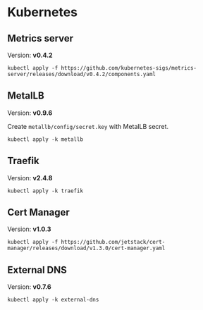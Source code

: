 # Kubernetes

## Metrics server
Version: **v0.4.2**
```
kubectl apply -f https://github.com/kubernetes-sigs/metrics-server/releases/download/v0.4.2/components.yaml
```

## MetalLB
Version: **v0.9.6**

Create `metallb/config/secret.key` with MetalLB secret.

```
kubectl apply -k metallb
```

## Traefik
Version: **v2.4.8**

```
kubectl apply -k traefik
```

## Cert Manager
Version: **v1.0.3**

```
kubectl apply -f https://github.com/jetstack/cert-manager/releases/download/v1.3.0/cert-manager.yaml
```

## External DNS
Version: **v0.7.6**

```
kubectl apply -k external-dns
```